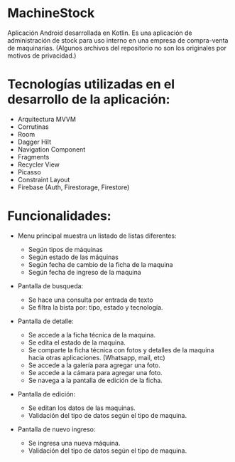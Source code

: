 # MachineStock

Aplicación Android desarrollada en Kotlin. Es una aplicación de administración de stock para uso interno en una empresa de compra-venta de maquinarias. 
(Algunos archivos del repositorio no son los originales por motivos de privacidad.)

# Tecnologías utilizadas en el desarrollo de la aplicación:
- Arquitectura MVVM
- Corrutinas
- Room
- Dagger Hilt
- Navigation Component
- Fragments
- Recycler View
- Picasso
- Constraint Layout
- Firebase (Auth, Firestorage, Firestore)

# Funcionalidades:
- Menu principal muestra un listado de listas diferentes:
  - Según tipos de máquinas
  - Según estado de las máquinas
  - Según fecha de cambio de la ficha de la maquina
  - Según fecha de ingreso de la maquina
  
- Pantalla de busqueda:
  - Se hace una consulta por entrada de texto
  - Se filtra la bista por: tipo, estado y tecnología.
  
- Pantalla de detalle: 
  - Se accede a la ficha técnica de la maquina.
  - Se edita el estado de la maquina.
  - Se comparte la ficha técnica con fotos y detalles de la maquina hacia otras aplicaciones. (Whatsapp, mail, etc)
  - Se accede a la galería para agregar una foto.
  - Se accede a la cámara para agregar una foto.
  - Se navega a la pantalla de edición de la ficha.
  
- Pantalla de edición:
  - Se editan los datos de las maquinas.
  - Validación del tipo de datos según el tipo de maquina.

- Pantalla de nuevo ingreso:
  - Se ingresa una nueva máquina.
  - Validación del tipo de datos según el tipo de maquina.
